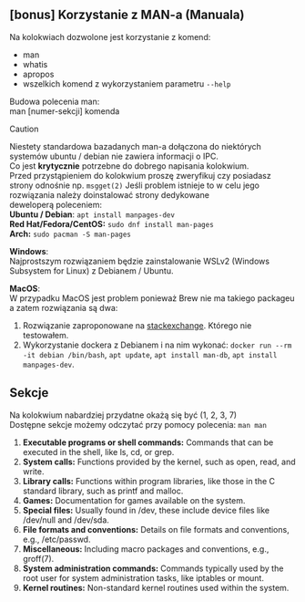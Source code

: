 
## [bonus] Korzystanie z MAN-a (Manuala)
  
Na kolokwiach dozwolone jest korzystanie z komend:  
- man   
- whatis  
- apropos  
- wszelkich komend z wykorzystaniem parametru `--help`  

Budowa polecenia man:  
man [numer-sekcji] komenda  

> [!CAUTION]
> Niestety standardowa bazadanych man-a dołączona do niektórych systemów ubuntu / debian nie zawiera informacji o IPC.  
> Co jest **krytycznie** potrzebne do dobrego napisania kolokwium.  
> Przed przystąpieniem do kolokwium proszę zweryfikuj czy posiadasz strony odnośnie np. `msgget(2)` 
> Jeśli problem istnieje to w celu jego rozwiązania należy doinstalować strony dedykowane deweloperą poleceniem:  
> **Ubuntu / Debian**: `apt install manpages-dev`  
> **Red Hat/Fedora/CentOS:** `sudo dnf install man-pages`  
> **Arch:** `sudo pacman -S man-pages`  
> 
> **Windows**:  
> Najprostszym rozwiązaniem będzie zainstalowanie WSLv2 (Windows Subsystem for Linux) z Debianem / Ubuntu.  
>   
> **MacOS**:  
> W przypadku MacOS jest problem ponieważ Brew nie ma takiego packageu a zatem rozwiązania są dwa:  
> 1. Rozwiązanie zaproponowane na [stackexchange](https://apple.stackexchange.com/questions/87863/where-are-the-posix-message-functions-msgsnd-msgrcv-etc-man-pages-in-mac). Którego nie testowałem.  
> 2. Wykorzystanie dockera z Debianem i na nim wykonać: `docker run --rm -it debian /bin/bash`, `apt update`, `apt install man-db`, `apt install manpages-dev`.   


## Sekcje
Na kolokwium nabardziej przydatne okażą się być (1, 2, 3, 7)  
Dostępne sekcje możemy odczytać przy pomocy polecenia:
```man man```
1.   **Executable programs or shell commands:** Commands that can be executed in the shell, like ls, cd, or grep.
2.   **System calls:** Functions provided by the kernel, such as open, read, and write.
3.   **Library calls:** Functions within program libraries, like those in the C standard library, such as printf and malloc.
4.   **Games:** Documentation for games available on the system.
5.   **Special files:** Usually found in /dev, these include device files like /dev/null and /dev/sda.
6.   **File formats and conventions:** Details on file formats and conventions, e.g., /etc/passwd.
7.   **Miscellaneous:** Including macro packages and conventions, e.g., groff(7).
8.   **System administration commands:** Commands typically used by the root user for system administration tasks, like iptables or mount.
9.   **Kernel routines:** Non-standard kernel routines used within the system.

